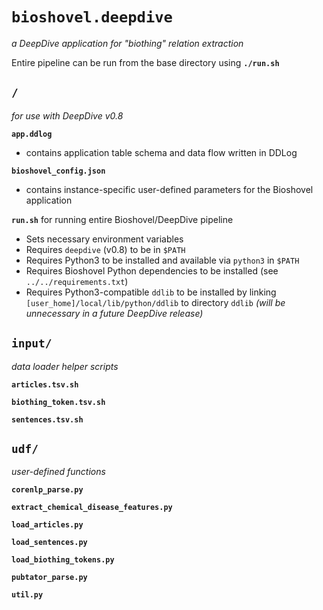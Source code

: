 # `bioshovel.deepdive`

*a DeepDive application for "biothing" relation extraction*

Entire pipeline can be run from the base directory using **`./run.sh`**

`/`
--
*for use with DeepDive v0.8*

**`app.ddlog`**

* contains application table schema and data flow written in DDLog

**`bioshovel_config.json`**

* contains instance-specific user-defined parameters for the Bioshovel application

**`run.sh`** for running entire Bioshovel/DeepDive pipeline

* Sets necessary environment variables
* Requires `deepdive` (v0.8) to be in `$PATH`
* Requires Python3 to be installed and available via `python3` in `$PATH`
* Requires Bioshovel Python dependencies to be installed (see `../../requirements.txt`)
* Requires Python3-compatible `ddlib` to be installed by linking `[user_home]/local/lib/python/ddlib` to directory `ddlib` *(will be unnecessary in a future DeepDive release)*

`input/`
--
*data loader helper scripts*

**`articles.tsv.sh`**

**`biothing_token.tsv.sh`**

**`sentences.tsv.sh`**

`udf/`
--
*user-defined functions*

**`corenlp_parse.py`**

**`extract_chemical_disease_features.py`**

**`load_articles.py`**

**`load_sentences.py`**

**`load_biothing_tokens.py`**

**`pubtator_parse.py`**

**`util.py`**